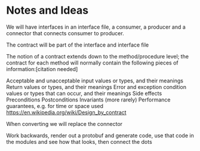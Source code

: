 # Notes and Ideas

We will have interfaces in an interface file, a consumer, a producer and a connector that connects consumer to producer. 

The contract will be part of the interface and interface file 

The notion of a contract extends down to the method/procedure level; the contract for each method will normally contain the following pieces of information:[citation needed]

Acceptable and unacceptable input values or types, and their meanings
Return values or types, and their meanings
Error and exception condition values or types that can occur, and their meanings
Side effects
Preconditions
Postconditions
Invariants
(more rarely) Performance guarantees, e.g. for time or space used
https://en.wikipedia.org/wiki/Design_by_contract

When converting we will replace the connector


Work backwards, render out a protobuf and generate code, use that code in the modules and see how that looks, then connect the dots
